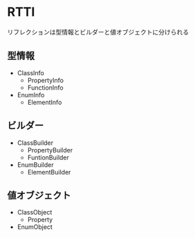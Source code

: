 RTTI
==========

リフレクションは型情報とビルダーと値オブジェクトに分けられる

## 型情報
* ClassInfo
  * PropertyInfo
  * FunctionInfo
* EnumInfo
  * ElementInfo

## ビルダー
* ClassBuilder
  * PropertyBuilder
  * FuntionBuilder
* EnumBuilder
  * ElementBuilder

## 値オブジェクト
* ClassObject
  * Property
* EnumObject